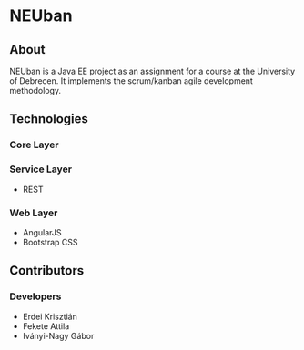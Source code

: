 # NEUban

## About

NEUban is a Java EE project as an assignment for a course at the University of Debrecen. It implements the scrum/kanban agile development methodology.

## Technologies

### Core Layer

### Service Layer

* REST

### Web Layer

* AngularJS
* Bootstrap CSS

## Contributors

### Developers

* Erdei Krisztián
* Fekete Attila
* Iványi-Nagy Gábor